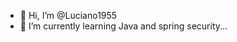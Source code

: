 - 👋 Hi, I’m @Luciano1955
- 🌱 I’m currently learning Java and spring security...

<!---
Luciano1955/Luciano1955 is a ✨ special ✨ repository because its `README.md` (this file) appears on your GitHub profile.
You can click the Preview link to take a look at your changes.
--->
